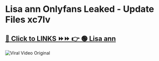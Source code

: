 
 # Lisa ann Onlyfans Leaked - Update Files xc7lv

## <h2><a href="https://clipsfans.com/Lisa_ann&ref=git">🔗 Click to LINKS ⏩⏩ 👉 🟢 Lisa ann </a></h2>

<a href="https://clipsfans.com/Lisa_ann&ref=git" rel="nofollow" data-target="animated-image.originalLink"><img src="https://i.ibb.co.com/xMMVF88/686577567.gif" alt="Viral Video Original" style="max-width: 100%; display: inline-block;" data-target="animated-image.originalImage"></a>

